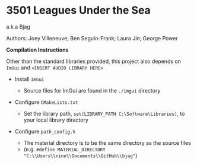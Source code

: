 # 3501 Leagues Under the Sea
a.k.a Bjag

Authors: Joey Villeneuve; Ben Seguin-Frank; Laura Jin; George Power

__Compilation Instructions__

Other than the standard libraries provided, this project also depends on ``ImGui`` and ``<INSERT AUDIO LIBRARY HERE>``

- Install ``ImGui``
	- Source files for ImGui are found in the ``./imgui`` directory

- Configure ``CMakeLists.txt``
	- Set the library path, ``set(LIBRARY_PATH C:\Software\Libraries)``, to your local library directory

- Configure ``path_config.h``
	- The material directory is to be the same directory as the source files 
	- (e.g. ``#define MATERIAL_DIRECTORY  "C:\\Users\\nino\\Documents\\GitHub\\bjag"``)